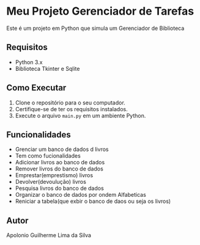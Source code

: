 # Meu Projeto Gerenciador de Tarefas

Este é um projeto em Python que simula um Gerenciador de Biblioteca

## Requisitos

- Python 3.x
- Biblioteca Tkinter e Sqlite

## Como Executar

1. Clone o repositório para o seu computador.
2. Certifique-se de ter os requisitos instalados.
3. Execute o arquivo `main.py` em um ambiente Python.

## Funcionalidades

- Grenciar um banco de dados d livros
- Tem como fucionalidades
- Adicionar livros ao banco de dados
- Remover livros do banco de dados
- Emprestar(emprestismo) livros
- Devolver(devoulução) livros
- Pesquisa livros do banco de dados
- Organizar o banco de dados por ondem Alfabeticas
- Reniciar a tabela(que exbir o banco de daos ou seja os livros)

## Autor

Apolonio Guilherme Lima da Silva

